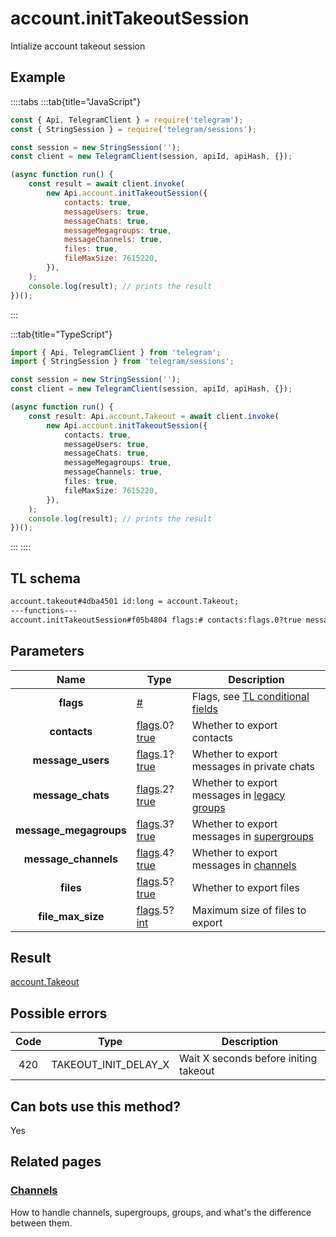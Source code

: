 # account.initTakeoutSession

Intialize account takeout session

## Example

::::tabs
:::tab{title="JavaScript"}

```js
const { Api, TelegramClient } = require('telegram');
const { StringSession } = require('telegram/sessions');

const session = new StringSession('');
const client = new TelegramClient(session, apiId, apiHash, {});

(async function run() {
    const result = await client.invoke(
        new Api.account.initTakeoutSession({
            contacts: true,
            messageUsers: true,
            messageChats: true,
            messageMegagroups: true,
            messageChannels: true,
            files: true,
            fileMaxSize: 7615220,
        }),
    );
    console.log(result); // prints the result
})();
```

:::

:::tab{title="TypeScript"}

```ts
import { Api, TelegramClient } from 'telegram';
import { StringSession } from 'telegram/sessions';

const session = new StringSession('');
const client = new TelegramClient(session, apiId, apiHash, {});

(async function run() {
    const result: Api.account.Takeout = await client.invoke(
        new Api.account.initTakeoutSession({
            contacts: true,
            messageUsers: true,
            messageChats: true,
            messageMegagroups: true,
            messageChannels: true,
            files: true,
            fileMaxSize: 7615220,
        }),
    );
    console.log(result); // prints the result
})();
```

:::
::::

## TL schema

```txt
account.takeout#4dba4501 id:long = account.Takeout;
---functions---
account.initTakeoutSession#f05b4804 flags:# contacts:flags.0?true message_users:flags.1?true message_chats:flags.2?true message_megagroups:flags.3?true message_channels:flags.4?true files:flags.5?true file_max_size:flags.5?int = account.Takeout;
```

## Parameters

|          Name          | Type                                                                                                                              | Description                                                                                             |
| :--------------------: | --------------------------------------------------------------------------------------------------------------------------------- | ------------------------------------------------------------------------------------------------------- |
|       **flags**        | [#](https://core.telegram.org/type/%23)                                                                                           | Flags, see [TL conditional fields](https://core.telegram.org/mtproto/TL-combinators#conditional-fields) |
|      **contacts**      | [flags](https://core.telegram.org/mtproto/TL-combinators#conditional-fields).0?[true](https://core.telegram.org/constructor/true) | Whether to export contacts                                                                              |
|   **message_users**    | [flags](https://core.telegram.org/mtproto/TL-combinators#conditional-fields).1?[true](https://core.telegram.org/constructor/true) | Whether to export messages in private chats                                                             |
|   **message_chats**    | [flags](https://core.telegram.org/mtproto/TL-combinators#conditional-fields).2?[true](https://core.telegram.org/constructor/true) | Whether to export messages in [legacy groups](https://core.telegram.org/api/channel)                    |
| **message_megagroups** | [flags](https://core.telegram.org/mtproto/TL-combinators#conditional-fields).3?[true](https://core.telegram.org/constructor/true) | Whether to export messages in [supergroups](https://core.telegram.org/api/channel)                      |
|  **message_channels**  | [flags](https://core.telegram.org/mtproto/TL-combinators#conditional-fields).4?[true](https://core.telegram.org/constructor/true) | Whether to export messages in [channels](https://core.telegram.org/api/channel)                         |
|       **files**        | [flags](https://core.telegram.org/mtproto/TL-combinators#conditional-fields).5?[true](https://core.telegram.org/constructor/true) | Whether to export files                                                                                 |
|   **file_max_size**    | [flags](https://core.telegram.org/mtproto/TL-combinators#conditional-fields).5?[int](https://core.telegram.org/type/int)          | Maximum size of files to export                                                                         |

## Result

[account.Takeout](https://core.telegram.org/type/account.Takeout)

## Possible errors

| Code | Type                 | Description                           |
| :--: | -------------------- | ------------------------------------- |
| 420  | TAKEOUT_INIT_DELAY_X | Wait X seconds before initing takeout |

## Can bots use this method?

Yes

## Related pages

### [Channels](https://core.telegram.org/api/channel)

How to handle channels, supergroups, groups, and what's the difference between them.
